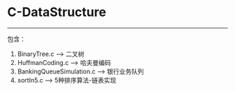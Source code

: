 # C-DataStructure
---
包含：
1. BinaryTree.c  -->  二叉树
2. HuffmanCoding.c  -->   哈夫曼编码
3. BankingQueueSimulation.c  -->   银行业务队列
4. sortIn5.c   -->   5种排序算法-链表实现
